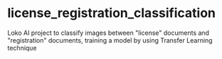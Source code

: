 # license_registration_classification
Loko AI project to classify images between "license" documents and "registration" documents, training a model by using Transfer Learning technique
